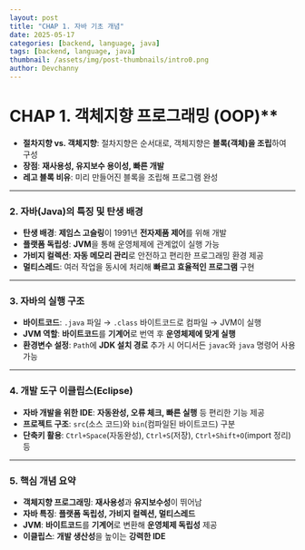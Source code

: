 ```yaml
---
layout: post
title: "CHAP 1. 자바 기초 개념"
date: 2025-05-17
categories: [backend, language, java]
tags: [backend, language, java]
thumbnail: /assets/img/post-thumbnails/intro0.png
author: Devchanny
---
```


# CHAP 1. 객체지향 프로그래밍 (OOP)**

- **절차지향 vs. 객체지향**: 절차지향은 순서대로, 객체지향은 **블록(객체)을 조립**하여 구성
- **장점**: **재사용성, 유지보수 용이성, 빠른 개발**
- **레고 블록 비유**: 미리 만들어진 블록을 조립해 프로그램 완성

---

### **2. 자바(Java)의 특징 및 탄생 배경**

- **탄생 배경**: **제임스 고슬링**이 1991년 **전자제품 제어**를 위해 개발
- **플랫폼 독립성**: **JVM**을 통해 운영체제에 관계없이 실행 가능
- **가비지 컬렉션**: **자동 메모리 관리**로 안전하고 편리한 프로그래밍 환경 제공
- **멀티스레드**: 여러 작업을 동시에 처리해 **빠르고 효율적인 프로그램** 구현

---

### **3. 자바의 실행 구조**

- **바이트코드**: `.java` 파일 → `.class` 바이트코드로 컴파일 → JVM이 실행
- **JVM 역할**: **바이트코드**를 **기계어**로 번역 후 **운영체제에 맞게 실행**
- **환경변수 설정**: `Path`에 **JDK 설치 경로** 추가 시 어디서든 `javac`와 `java` 명령어 사용 가능

---

### **4. 개발 도구 이클립스(Eclipse)**

- **자바 개발을 위한 IDE**: **자동완성, 오류 체크, 빠른 실행** 등 편리한 기능 제공
- **프로젝트 구조**: `src`(소스 코드)와 `bin`(컴파일된 바이트코드) 구분
- **단축키 활용**: `Ctrl+Space`(자동완성), `Ctrl+S`(저장), `Ctrl+Shift+O`(import 정리) 등

---

### **5. 핵심 개념 요약**

- **객체지향 프로그래밍**: **재사용성**과 **유지보수성**이 뛰어남
- **자바 특징**: **플랫폼 독립성, 가비지 컬렉션, 멀티스레드**
- **JVM**: **바이트코드**를 **기계어**로 변환해 **운영체제 독립성** 제공
- **이클립스**: **개발 생산성**을 높이는 **강력한 IDE**
